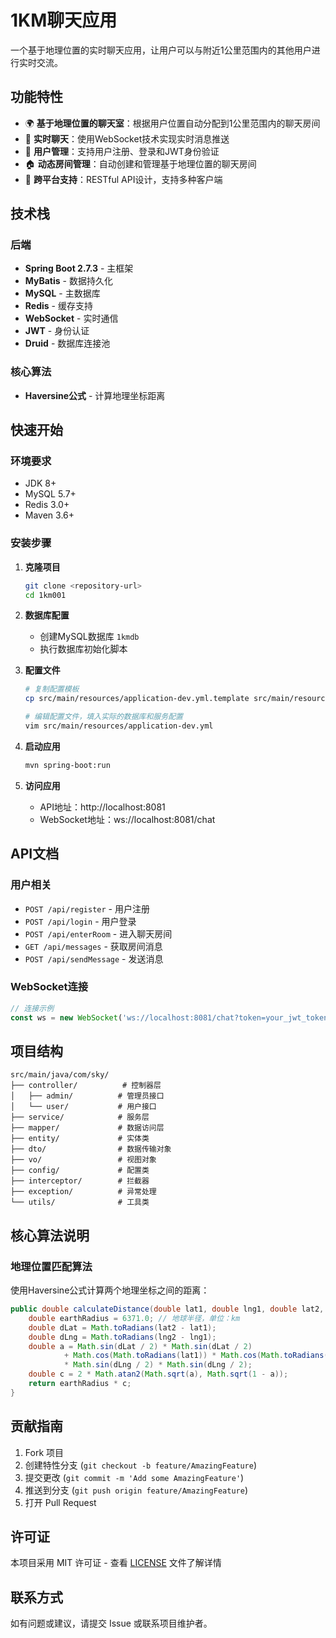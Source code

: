 # 1KM聊天应用

一个基于地理位置的实时聊天应用，让用户可以与附近1公里范围内的其他用户进行实时交流。

## 功能特性

- 🌍 **基于地理位置的聊天室**：根据用户位置自动分配到1公里范围内的聊天房间
- 💬 **实时聊天**：使用WebSocket技术实现实时消息推送
- 👤 **用户管理**：支持用户注册、登录和JWT身份验证
- 🏠 **动态房间管理**：自动创建和管理基于地理位置的聊天房间
- 📱 **跨平台支持**：RESTful API设计，支持多种客户端

## 技术栈

### 后端
- **Spring Boot 2.7.3** - 主框架
- **MyBatis** - 数据持久化
- **MySQL** - 主数据库
- **Redis** - 缓存支持
- **WebSocket** - 实时通信
- **JWT** - 身份认证
- **Druid** - 数据库连接池

### 核心算法
- **Haversine公式** - 计算地理坐标距离

## 快速开始

### 环境要求
- JDK 8+
- MySQL 5.7+
- Redis 3.0+
- Maven 3.6+

### 安装步骤

1. **克隆项目**
   ```bash
   git clone <repository-url>
   cd 1km001
   ```

2. **数据库配置**
   - 创建MySQL数据库 `1kmdb`
   - 执行数据库初始化脚本

3. **配置文件**
   ```bash
   # 复制配置模板
   cp src/main/resources/application-dev.yml.template src/main/resources/application-dev.yml
   
   # 编辑配置文件，填入实际的数据库和服务配置
   vim src/main/resources/application-dev.yml
   ```

4. **启动应用**
   ```bash
   mvn spring-boot:run
   ```

5. **访问应用**
   - API地址：http://localhost:8081
   - WebSocket地址：ws://localhost:8081/chat

## API文档

### 用户相关
- `POST /api/register` - 用户注册
- `POST /api/login` - 用户登录
- `POST /api/enterRoom` - 进入聊天房间
- `GET /api/messages` - 获取房间消息
- `POST /api/sendMessage` - 发送消息

### WebSocket连接
```javascript
// 连接示例
const ws = new WebSocket('ws://localhost:8081/chat?token=your_jwt_token&roomId=room_id');
```

## 项目结构

```
src/main/java/com/sky/
├── controller/          # 控制器层
│   ├── admin/          # 管理员接口
│   └── user/           # 用户接口
├── service/            # 服务层
├── mapper/             # 数据访问层
├── entity/             # 实体类
├── dto/                # 数据传输对象
├── vo/                 # 视图对象
├── config/             # 配置类
├── interceptor/        # 拦截器
├── exception/          # 异常处理
└── utils/              # 工具类
```

## 核心算法说明

### 地理位置匹配算法
使用Haversine公式计算两个地理坐标之间的距离：

```java
public double calculateDistance(double lat1, double lng1, double lat2, double lng2) {
    double earthRadius = 6371.0; // 地球半径，单位：km
    double dLat = Math.toRadians(lat2 - lat1);
    double dLng = Math.toRadians(lng2 - lng1);
    double a = Math.sin(dLat / 2) * Math.sin(dLat / 2)
            + Math.cos(Math.toRadians(lat1)) * Math.cos(Math.toRadians(lat2))
            * Math.sin(dLng / 2) * Math.sin(dLng / 2);
    double c = 2 * Math.atan2(Math.sqrt(a), Math.sqrt(1 - a));
    return earthRadius * c;
}
```

## 贡献指南

1. Fork 项目
2. 创建特性分支 (`git checkout -b feature/AmazingFeature`)
3. 提交更改 (`git commit -m 'Add some AmazingFeature'`)
4. 推送到分支 (`git push origin feature/AmazingFeature`)
5. 打开 Pull Request

## 许可证

本项目采用 MIT 许可证 - 查看 [LICENSE](LICENSE) 文件了解详情

## 联系方式

如有问题或建议，请提交 Issue 或联系项目维护者。